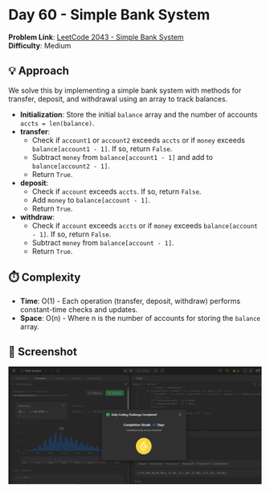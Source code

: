 # Day 60 - Simple Bank System

**Problem Link**: [LeetCode 2043 - Simple Bank System](https://leetcode.com/problems/simple-bank-system/)  
**Difficulty**: Medium

## 💡 Approach

We solve this by implementing a simple bank system with methods for transfer, deposit, and withdrawal using an array to track balances.

- **Initialization**: Store the initial `balance` array and the number of accounts `accts = len(balance)`.
- **transfer**: 
  - Check if `account1` or `account2` exceeds `accts` or if `money` exceeds `balance[account1 - 1]`. If so, return `False`.
  - Subtract `money` from `balance[account1 - 1]` and add to `balance[account2 - 1]`.
  - Return `True`.
- **deposit**: 
  - Check if `account` exceeds `accts`. If so, return `False`.
  - Add `money` to `balance[account - 1]`.
  - Return `True`.
- **withdraw**: 
  - Check if `account` exceeds `accts` or if `money` exceeds `balance[account - 1]`. If so, return `False`.
  - Subtract `money` from `balance[account - 1]`.
  - Return `True`.

## ⏱️ Complexity

- **Time**: O(1) - Each operation (transfer, deposit, withdraw) performs constant-time checks and updates.
- **Space**: O(n) - Where n is the number of accounts for storing the `balance` array.

## 📸 Screenshot
![Solution Screenshot](screenshot.png)